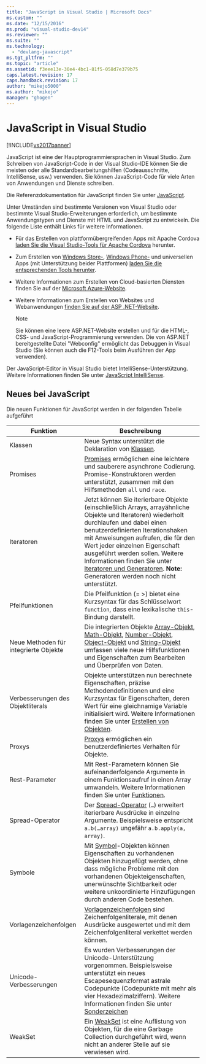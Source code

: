```yaml
---
title: "JavaScript in Visual Studio | Microsoft Docs"
ms.custom: ""
ms.date: "12/15/2016"
ms.prod: "visual-studio-dev14"
ms.reviewer: ""
ms.suite: ""
ms.technology: 
  - "devlang-javascript"
ms.tgt_pltfrm: ""
ms.topic: "article"
ms.assetid: f3eee13e-30e4-4bc1-81f5-058d7e379b75
caps.latest.revision: 17
caps.handback.revision: 17
author: "mikejo5000"
ms.author: "mikejo"
manager: "ghogen"
---
```

# JavaScript in Visual Studio
[!INCLUDE[vs2017banner](../code-quality/includes/vs2017banner.md)]

JavaScript ist eine der Hauptprogrammiersprachen in Visual Studio.  Zum Schreiben von JavaScript\-Code in der Visual Studio\-IDE können Sie die meisten oder alle Standardbearbeitungshilfen \(Codeausschnitte, IntelliSense, usw.\) verwenden.  Sie können JavaScript\-Code für viele Arten von Anwendungen und Dienste schreiben.  
  
 Die Referenzdokumentation für JavaScript finden Sie unter [JavaScript](http://msdn.microsoft.com/library/d1et7k7c\(v=vs.94\).aspx).  
  
 Unter Umständen sind bestimmte Versionen von Visual Studio oder bestimmte Visual Studio\-Erweiterungen erforderlich, um bestimmte Anwendungstypen und Dienste mit HTML und JavaScript zu entwickeln.  Die folgende Liste enthält Links für weitere Informationen.  
  
-   Für das Erstellen von plattformübergreifenden Apps mit Apache Cordova [laden Sie die Visual Studio\-Tools für Apache Cordova](http://go.microsoft.com/fwlink/p/?LinkId=397606) herunter.  
  
-   Zum Erstellen von [Windows Store\-](http://dev.windows.com/develop), [Windows Phone\-](http://dev.windows.com/develop) und universellen Apps \(mit Unterstützung beider Plattformen\) [laden Sie die entsprechenden Tools herunter](http://dev.windows.com/en-us/develop/downloads).  
  
-   Weitere Informationen zum Erstellen von Cloud\-basierten Diensten finden Sie auf der [Microsoft Azure\-Website](http://azure.microsoft.com/documentation/).  
  
-   Weitere Informationen zum Erstellen von Websites und Webanwendungen [finden Sie auf der ASP .NET\-Website](http://www.asp.net/get-started/websites).  
  
    > [!NOTE]
    >  Sie können eine leere ASP.NET\-Website erstellen und für die HTML\-, CSS\- und JavaScript\-Programmierung verwenden.  Die von ASP.NET bereitgestellte Datei "Webconfig" ermöglicht das Debuggen in Visual Studio \(Sie können auch die F12\-Tools beim Ausführen der App verwenden\).  
  
 Der JavaScript\-Editor in Visual Studio bietet IntelliSense\-Unterstützung.  Weitere Informationen finden Sie unter [JavaScript IntelliSense](../ide/javascript-intellisense.md).  
  
## Neues bei JavaScript  
 Die neuen Funktionen für JavaScript werden in der folgenden Tabelle aufgeführt  
  
|Funktion|Beschreibung|  
|--------------|------------------|  
|Klassen|Neue Syntax unterstützt die Deklaration von [Klassen](../Topic/class%20Statement%20\(JavaScript\).md).|  
|Promises|[Promises](../Topic/Promise%20Object%20\(JavaScript\).md) ermöglichen eine leichtere und sauberere asynchrone Codierung.  Promise\-Konstruktoren werden unterstützt, zusammen mit den Hilfsmethoden `all` und `race`.|  
|Iteratoren|Jetzt können Sie iterierbare Objekte \(einschließlich Arrays, arrayähnliche Objekte und Iteratoren\) wiederholt durchlaufen und dabei einen benutzerdefinierten Iterationshaken mit Anweisungen aufrufen, die für den Wert jeder einzelnen Eigenschaft ausgeführt werden sollen.  Weitere Informationen finden Sie unter [Iteratoren und Generatoren](../Topic/Iterators%20and%20Generators%20\(JavaScript\).md). **Note:**  Generatoren werden noch nicht unterstützt.|  
|Pfeilfunktionen|Die Pfeilfunktion \(\= \>\) bietet eine Kurzsyntax für das Schlüsselwort `function`, dass eine lexikalische `this`\-Bindung darstellt.|  
|Neue Methoden für integrierte Objekte|Die integrierten Objekte [Array\-Objekt](../Topic/Array%20Object%20\(JavaScript\).md), [Math\-Objekt](../Topic/Math%20Object%20\(JavaScript\).md), [Number\-Objekt](../Topic/Number%20Object%20\(JavaScript\).md), [Object\-Objekt](../Topic/Object%20Object%20\(JavaScript\).md) und [String\-Objekt](../Topic/String%20Object%20\(JavaScript\).md) umfassen viele neue Hilfsfunktionen und Eigenschaften zum Bearbeiten und Überprüfen von Daten.|  
|Verbesserungen des Objektliterals|Objekte unterstützen nun berechnete Eigenschaften, präzise Methodendefinitionen und eine Kurzsyntax für Eigenschaften, deren Wert für eine gleichnamige Variable initialisiert wird.  Weitere Informationen finden Sie unter [Erstellen von Objekten](../Topic/Creating%20Objects%20\(JavaScript\).md).|  
|Proxys|[Proxys](../Topic/Proxy%20Object%20\(JavaScript\).md) ermöglichen ein benutzerdefiniertes Verhalten für Objekte.|  
|Rest\-Parameter|Mit Rest\-Parametern können Sie aufeinanderfolgende Argumente in einem Funktionsaufruf in einen Array umwandeln.  Weitere Informationen finden Sie unter [Funktionen](../Topic/Functions%20\(JavaScript\).md).|  
|Spread\-Operator|Der [Spread\-Operator](../Topic/Spread%20Operator%20\(...\)%20\(JavaScript\).md) \(`…`\) erweitert iterierbare Ausdrücke in einzelne Argumente.  Beispielsweise entspricht `a.b(…array)` ungefähr `a.b.apply(a, array)`.|  
|Symbole|Mit [Symbol](../Topic/Symbol%20Object%20\(JavaScript\).md)\-Objekten können Eigenschaften zu vorhandenen Objekten hinzugefügt werden, ohne dass mögliche Probleme mit den vorhandenen Objekteigenschaften, unerwünschte Sichtbarkeit oder weitere unkoordinierte Hinzufügungen durch anderen Code bestehen.|  
|Vorlagenzeichenfolgen|[Vorlagenzeichenfolgen](../Topic/Template%20Strings%20\(JavaScript\).md) sind Zeichenfolgenliterale, mit denen Ausdrücke ausgewertet und mit dem Zeichenfolgenliteral verkettet werden können.|  
|Unicode\-Verbesserungen|Es wurden Verbesserungen der Unicode\-Unterstützung vorgenommen.  Beispielsweise unterstützt ein neues Escapesequenzformat astrale Codepunkte \(Codepunkte mit mehr als vier Hexadezimalziffern\).  Weitere Informationen finden Sie unter [Sonderzeichen](../Topic/Special%20Characters%20\(JavaScript\).md)|  
|WeakSet|Ein [WeakSet](../Topic/WeakSet%20Object%20\(JavaScript\).md) ist eine Auflistung von Objekten, für die eine Garbage Collection durchgeführt wird, wenn nicht an anderer Stelle auf sie verwiesen wird.|